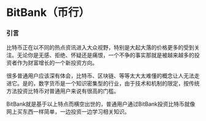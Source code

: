# BitBank（币行）
### 引言
比特币正在以不同的热点资讯进入大众视野，特别是大起大落的价格更多的受到关注。无论你是无感、拒绝、怀疑还是痛恨，一个不争的事实那就是被越来越多的投资者作为财富增长的一个新投资方向。

很多普通用户应该深有体会，比特币、区块链、等等太大太难懂的概念让人无法走进它。是的，数字货币是一个知识密集型的行业，由于技术和机制的限定，按传统方法投资比特币对普通用户来说有很高的门槛。

BitBank就是基于以上特点而横空出世的，普通用户通过BitBank投资比特币就像网上买东西一样简单，一边投资一边学习相关知识。



